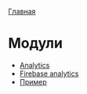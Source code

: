 [Главная](/docs/main.md)

# Модули

- [Analytics](lib-analytics)
- [Firebase analytics](lib-firebase-analytics)
- [Пример](sample)